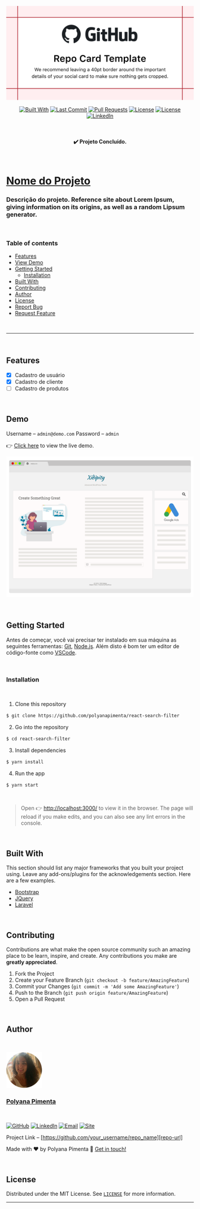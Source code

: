 <!-- Logo or Banner -->
![Logo][banner-url]

<div align="center">

<!-- Badges -->
[![Built With][built-shield]][built-url]
[![Last Commit][commit-shield]][commit-url]
[![Pull Requests][pulls-shield]][pulls-url]
[![License][issues-shield]][issues-url]
[![License][license-shield]][license-url]
[![LinkedIn][linkedin-shield]][linkedin-url]

<br>

<!-- Project status -->
<!-- ### 🚨 Atenção! -->
<!-- #### 🚧 Projeto em fase de construção.. 🚧 -->
####  ✔️ Projeto Concluído.

</div>

<br>

<!-- Project name -->
# **[Nome do Projeto][demo-url]**

<!-- Short description -->
### Descrição do projeto. Reference site about Lorem Ipsum, giving information on its origins, as well as a random Lipsum generator.

<br>

<!-- Table of contents -->
### Table of contents
* [Features](#features)
* [View Demo](#demo)
* [Getting Started](#getting-started)
  * [Installation](#installation) 
* [Built With](#built-with)
* [Contributing](#contributing)
* [Author](#author)
* [License](#license)
* [Report Bug][issues-url]
* [Request Feature][issues-url]

<br>

---

<br>

## Features

- [x] Cadastro de usuário
- [x] Cadastro de cliente
- [ ] Cadastro de produtos

<br>

<!-- Application demo -->
## Demo

Username – `admin@demo.com`
Password – `admin`

👉 [Click here][demo-url] to view the live demo.

![Demo](https://raw.githubusercontent.com/othneildrew/Best-README-Template/master/images/screenshot.png)

<br>

<!-- Getting started -->
## Getting Started

Antes de começar, você vai precisar ter instalado em sua máquina as seguintes ferramentas:
[Git][git], [Node.js][node]. 
Além disto é bom ter um editor de código-fonte como [VSCode][vscode].

<br>

<!-- Installation -->
### Installation

<br>

1. Clone this repository
```bash 
$ git clone https://github.com/polyanapimenta/react-search-filter
```
2. Go into the repository
```bash 
$ cd react-search-filter
```
3. Install dependencies
```bash 
$ yarn install
```
4. Run the app
```bash 
$ yarn start
```

<br>

> Open 👉 [http://localhost:3000/][local-url] to view it in the browser.
> The page will reload if you make edits, and you can also see any lint errors in the console.

<br>

<!-- Built with -->
## Built With

This section should list any major frameworks that you built your project using. Leave any add-ons/plugins for the acknowledgements section. Here are a few examples.
* [Bootstrap](https://getbootstrap.com)
* [JQuery](https://jquery.com)
* [Laravel](https://laravel.com)

<br>

<!-- Contributing -->
## Contributing

Contributions are what make the open source community such an amazing place to be learn, inspire, and create. Any contributions you make are **greatly appreciated**.

1. Fork the Project
2. Create your Feature Branch (`git checkout -b feature/AmazingFeature`)
3. Commit your Changes (`git commit -m 'Add some AmazingFeature'`)
4. Push to the Branch (`git push origin feature/AmazingFeature`)
5. Open a Pull Request

<br>

<!-- Author -->
## Author
<br>

![Polyana Pimenta][profile-url]

### **[Polyana Pimenta][linkedin-url]**

<br>

[![GitHub][github-shield]][github-url]
[![LinkedIn][linkedin-shield]][linkedin-url]
[![Email][email-shield]][email-url]
[![Site][site-shield]][site-url]

Project Link – [https://github.com/your_username/repo_name][repo-url]

Made with ❤️ by Polyana Pimenta 👋 [Get in touch!][linkedin-url]

<br>

<!-- License -->
## License

Distributed under the MIT License. See [`LICENSE`][license-url] for more information.

---


<!-- Shields.io -->
[built-shield]: https://img.shields.io/badge/built%20with-react.js-blue?style=for-the-badge&logo=react
[commit-shield]: https://img.shields.io/github/last-commit/polyanapimenta/react-search-filter?style=for-the-badge
[pulls-shield]: https://img.shields.io/github/issues-pr/polyanapimenta/react-search-filter?style=for-the-badge
[issues-shield]: https://img.shields.io/github/issues/polyanapimenta/react-search-filter?style=for-the-badge
[license-shield]: https://img.shields.io/github/license/polyanapimenta/react-search-filter?style=for-the-badge
[linkedin-shield]: https://img.shields.io/badge/LinkedIn-blue?style=for-the-badge&logo=linkedin
[email-shield]: https://img.shields.io/badge/Email-white?style=for-the-badge&logo=gmail
[github-shield]: https://img.shields.io/badge/GitHub-black?style=for-the-badge&logo=github
[site-shield]: https://img.shields.io/badge/🌎%20Portfolio-white?style=for-the-badge


<!-- All links -->
[built-url]: https://img.shields.io/badge/built%20with-react.js-blue?style=for-the-badge&logo=react
[commit-url]: https://github.com/polyanapimenta/react-search-filter/commits/main
[pulls-url]: https://github.com/polyanapimenta/react-search-filter/pulls
[issues-url]: https://github.com/polyanapimenta/react-search-filter/issues
[license-url]: https://github.com/polyanapimenta/react-search-filter/blob/main/LICENSE
[linkedin-url]: https://www.linkedin.com/in/polyanapimenta
[github-url]: https://github.com/polyanapimenta
[email-url]: mailto:polyana.pimenta@gmail.com
[banner-url]: assets/images/banner.png
[repo-url]: https://github.com/polyanapimenta/react-search-filter
[local-url]: http://localhost:3000
[demo-url]: https://github.com/polyanapimenta
[site-url]: https://github.com/polyanapimenta
[profile-url]: assets/images/profile-96px.png


<!-- All technologies links -->
[node]: https://nodejs.org/en/
[git]: https://git-scm.com
[vscode]: https://code.visualstudio.com/
[bootstrap]: https://getbootstrap.com
[jquery]: https://jquery.com
[laravel]: https://laravel.com
